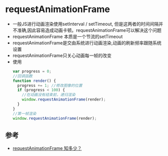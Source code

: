 # requestAnimationFrame

- 一般JS进行动画渲染使用setInterval / setTimeout, 但是这两者的时间间隔并不准确,因此容易造成动画卡顿。requestAnimationFrame可以解决这个问题
- requestAnimationFrame 本质是一个节流的setTimeout
- requestAnimationFrame是交由系统进行动画渲染,动画的刷新频率跟随系统设置
- requestAnimationFrame只关心动画每一帧的改变
- 使用
  ```js
  var progress = 0;
  //回调函数
  function render() {
    progress += 1; //修改图像的位置
    if (progress < 100) {
      //在动画没有结束前，递归渲染
      window.requestAnimationFrame(render);
    }
  }
  //第一帧渲染
  window.requestAnimationFrame(render);
  ```

## 参考
- [requestAnimationFrame 知多少？](https://www.cnblogs.com/onepixel/p/7078617.html)